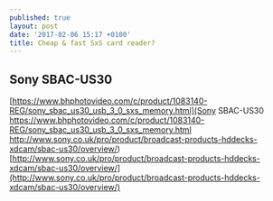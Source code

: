 ```yaml
---
published: true
layout: post
date: '2017-02-06 15:17 +0100'
title: Cheap & fast SxS card reader?
---
```

## Sony SBAC-US30
[https://www.bhphotovideo.com/c/product/1083140-REG/sony_sbac_us30_usb_3_0_sxs_memory.html](Sony SBAC-US30 https://www.bhphotovideo.com/c/product/1083140-REG/sony_sbac_us30_usb_3_0_sxs_memory.html http://www.sony.co.uk/pro/product/broadcast-products-hddecks-xdcam/sbac-us30/overview/)  
[http://www.sony.co.uk/pro/product/broadcast-products-hddecks-xdcam/sbac-us30/overview/](http://www.sony.co.uk/pro/product/broadcast-products-hddecks-xdcam/sbac-us30/overview/)  

